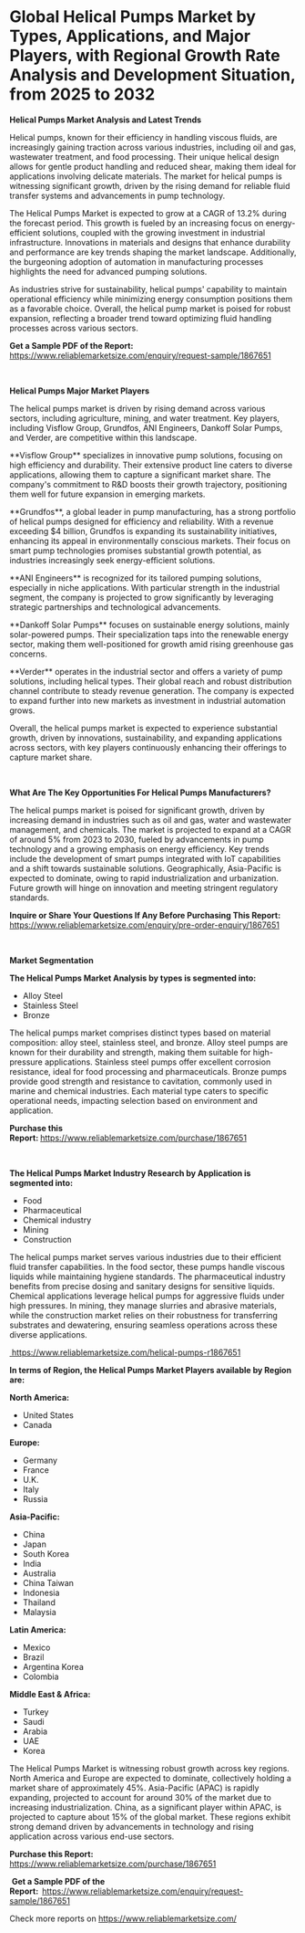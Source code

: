 <p><h1>Global Helical Pumps Market by Types, Applications, and Major Players, with Regional Growth Rate Analysis and Development Situation, from 2025 to 2032</h1></p><p><strong>Helical Pumps Market Analysis and Latest Trends</strong></p>
<p><p>Helical pumps, known for their efficiency in handling viscous fluids, are increasingly gaining traction across various industries, including oil and gas, wastewater treatment, and food processing. Their unique helical design allows for gentle product handling and reduced shear, making them ideal for applications involving delicate materials. The market for helical pumps is witnessing significant growth, driven by the rising demand for reliable fluid transfer systems and advancements in pump technology.</p><p>The Helical Pumps Market is expected to grow at a CAGR of 13.2% during the forecast period. This growth is fueled by an increasing focus on energy-efficient solutions, coupled with the growing investment in industrial infrastructure. Innovations in materials and designs that enhance durability and performance are key trends shaping the market landscape. Additionally, the burgeoning adoption of automation in manufacturing processes highlights the need for advanced pumping solutions.</p><p>As industries strive for sustainability, helical pumps' capability to maintain operational efficiency while minimizing energy consumption positions them as a favorable choice. Overall, the helical pump market is poised for robust expansion, reflecting a broader trend toward optimizing fluid handling processes across various sectors.</p></p>
<p><strong>Get a Sample PDF of the Report:&nbsp;</strong> <a href="https://www.reliablemarketsize.com/enquiry/request-sample/1867651?utm_campaign=3382&utm_medium=2&utm_source=Github&utm_content=ia&utm_term=10042025&utm_id=helical-pumps">https://www.reliablemarketsize.com/enquiry/request-sample/1867651</a></p>
<p>&nbsp;</p>
<p><strong>Helical Pumps Major Market Players</strong></p>
<p><p>The helical pumps market is driven by rising demand across various sectors, including agriculture, mining, and water treatment. Key players, including Visflow Group, Grundfos, ANI Engineers, Dankoff Solar Pumps, and Verder, are competitive within this landscape.</p><p>**Visflow Group** specializes in innovative pump solutions, focusing on high efficiency and durability. Their extensive product line caters to diverse applications, allowing them to capture a significant market share. The company's commitment to R&D boosts their growth trajectory, positioning them well for future expansion in emerging markets.</p><p>**Grundfos**, a global leader in pump manufacturing, has a strong portfolio of helical pumps designed for efficiency and reliability. With a revenue exceeding $4 billion, Grundfos is expanding its sustainability initiatives, enhancing its appeal in environmentally conscious markets. Their focus on smart pump technologies promises substantial growth potential, as industries increasingly seek energy-efficient solutions.</p><p>**ANI Engineers** is recognized for its tailored pumping solutions, especially in niche applications. With particular strength in the industrial segment, the company is projected to grow significantly by leveraging strategic partnerships and technological advancements.</p><p>**Dankoff Solar Pumps** focuses on sustainable energy solutions, mainly solar-powered pumps. Their specialization taps into the renewable energy sector, making them well-positioned for growth amid rising greenhouse gas concerns.</p><p>**Verder** operates in the industrial sector and offers a variety of pump solutions, including helical types. Their global reach and robust distribution channel contribute to steady revenue generation. The company is expected to expand further into new markets as investment in industrial automation grows.</p><p>Overall, the helical pumps market is expected to experience substantial growth, driven by innovations, sustainability, and expanding applications across sectors, with key players continuously enhancing their offerings to capture market share.</p></p>
<p>&nbsp;</p>
<p><strong>What Are The Key Opportunities For Helical Pumps Manufacturers?</strong></p>
<p><p>The helical pumps market is poised for significant growth, driven by increasing demand in industries such as oil and gas, water and wastewater management, and chemicals. The market is projected to expand at a CAGR of around 5% from 2023 to 2030, fueled by advancements in pump technology and a growing emphasis on energy efficiency. Key trends include the development of smart pumps integrated with IoT capabilities and a shift towards sustainable solutions. Geographically, Asia-Pacific is expected to dominate, owing to rapid industrialization and urbanization. Future growth will hinge on innovation and meeting stringent regulatory standards.</p></p>
<p><strong>Inquire or Share Your Questions If Any Before Purchasing This Report:</strong> <a href="https://www.reliablemarketsize.com/enquiry/pre-order-enquiry/1867651?utm_campaign=3382&utm_medium=2&utm_source=Github&utm_content=ia&utm_term=10042025&utm_id=helical-pumps">https://www.reliablemarketsize.com/enquiry/pre-order-enquiry/1867651</a></p>
<p>&nbsp;</p>
<p><strong>Market Segmentation</strong></p>
<p><strong>The Helical Pumps Market Analysis by types is segmented into:</strong></p>
<p><ul><li>Alloy Steel</li><li>Stainless Steel</li><li>Bronze</li></ul></p>
<p><p>The helical pumps market comprises distinct types based on material composition: alloy steel, stainless steel, and bronze. Alloy steel pumps are known for their durability and strength, making them suitable for high-pressure applications. Stainless steel pumps offer excellent corrosion resistance, ideal for food processing and pharmaceuticals. Bronze pumps provide good strength and resistance to cavitation, commonly used in marine and chemical industries. Each material type caters to specific operational needs, impacting selection based on environment and application.</p></p>
<p><strong>Purchase this Report:&nbsp;</strong><a href="https://www.reliablemarketsize.com/purchase/1867651?utm_campaign=3382&utm_medium=2&utm_source=Github&utm_content=ia&utm_term=10042025&utm_id=helical-pumps">https://www.reliablemarketsize.com/purchase/1867651</a></p>
<p>&nbsp;</p>
<p><strong>The Helical Pumps Market Industry Research by Application is segmented into:</strong></p>
<p><ul><li>Food</li><li>Pharmaceutical</li><li>Chemical industry</li><li>Mining</li><li>Construction</li></ul></p>
<p><p>The helical pumps market serves various industries due to their efficient fluid transfer capabilities. In the food sector, these pumps handle viscous liquids while maintaining hygiene standards. The pharmaceutical industry benefits from precise dosing and sanitary designs for sensitive liquids. Chemical applications leverage helical pumps for aggressive fluids under high pressures. In mining, they manage slurries and abrasive materials, while the construction market relies on their robustness for transferring substrates and dewatering, ensuring seamless operations across these diverse applications.</p></p>
<p><a href="https://www.reliablemarketsize.com/helical-pumps-r1867651?utm_campaign=3382&utm_medium=2&utm_source=Github&utm_content=ia&utm_term=10042025&utm_id=helical-pumps">&nbsp;https://www.reliablemarketsize.com/helical-pumps-r1867651</a></p>
<p><strong>In terms of Region, the Helical Pumps Market Players available by Region are:</strong></p>
<p>
    <p> <strong> North America: </strong>
        <ul>
            <li>United States</li>
            <li>Canada</li>
        </ul>
        </p> 
    <p> <strong> Europe: </strong>
        <ul>
            <li>Germany</li>
            <li>France</li>
            <li>U.K.</li>
            <li>Italy</li>
            <li>Russia</li>
        </ul>
        </p> 
    <p> <strong> Asia-Pacific: </strong>
        <ul>
            <li>China</li>
            <li>Japan</li>
            <li>South Korea</li>
            <li>India</li>
            <li>Australia</li>
            <li>China Taiwan</li>
            <li>Indonesia</li>
            <li>Thailand</li>
            <li>Malaysia</li>
        </ul>
        </p> 
    <p> <strong> Latin America: </strong>
        <ul>
            <li>Mexico</li>
            <li>Brazil</li>
            <li>Argentina Korea</li>
            <li>Colombia</li>
        </ul>
        </p> 
    <p> <strong> Middle East & Africa: </strong>
        <ul>
            <li>Turkey</li>
            <li>Saudi</li>
            <li>Arabia</li>
            <li>UAE</li>
            <li>Korea</li>
        </ul>
    </p>
    </p>
<p><p>The Helical Pumps Market is witnessing robust growth across key regions. North America and Europe are expected to dominate, collectively holding a market share of approximately 45%. Asia-Pacific (APAC) is rapidly expanding, projected to account for around 30% of the market due to increasing industrialization. China, as a significant player within APAC, is projected to capture about 15% of the global market. These regions exhibit strong demand driven by advancements in technology and rising application across various end-use sectors.</p></p>
<p><strong>Purchase this Report: </strong><a href="https://www.reliablemarketsize.com/purchase/1867651?utm_campaign=3382&utm_medium=2&utm_source=Github&utm_content=ia&utm_term=10042025&utm_id=helical-pumps">https://www.reliablemarketsize.com/purchase/1867651</a></p>
<p>&nbsp;<strong>Get a Sample PDF of the Report:&nbsp;&nbsp;</strong><a href="https://www.reliablemarketsize.com/enquiry/request-sample/1867651?utm_campaign=3382&utm_medium=2&utm_source=Github&utm_content=ia&utm_term=10042025&utm_id=helical-pumps">https://www.reliablemarketsize.com/enquiry/request-sample/1867651</a></p>
<p><strong></strong></p>
<p>Check more reports on <a href="https://www.reliablemarketsize.com/?utm_campaign=3382&utm_medium=2&utm_source=Github&utm_content=ia&utm_term=10042025&utm_id=helical-pumps">https://www.reliablemarketsize.com/</a></p>